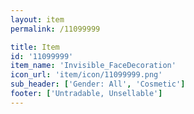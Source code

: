 ```yaml
---
layout: item
permalink: /11099999

title: Item
id: '11099999'
item_name: 'Invisible_FaceDecoration'
icon_url: 'item/icon/11099999.png'
sub_header: ['Gender: All', 'Cosmetic']
footer: ['Untradable, Unsellable']
---
```

